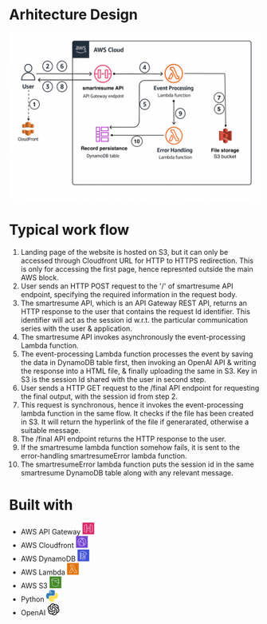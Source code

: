 # Arhitecture Design
![Design](images/ChatGPT_Image_Architecture.png)

# Typical work flow

1. Landing page of the website is hosted on S3, but it can only be accessed through Cloudfront URL for HTTP to HTTPS redirection. This is only for accessing the first page, hence represnted outside the main AWS block. 
2. User sends an HTTP POST request to the '/' of smartresume API endpoint, specifying the required information in the request body.
3. The smartresume API, which is an API Gateway REST API, returns an HTTP response to the user that contains the request Id identifier. This identifier will act as the session id w.r.t. the particular communication series with the user & application.
4. The smartresume API invokes asynchronously the event-processing Lambda function. 
5. The event-processing Lambda function processes the event by saving the data in DynamoDB table first, then invoking an OpenAI API & writing the response into a HTML file, & finally uploading the same in S3. Key in S3 is the session Id shared with the user in second step.
6. User sends a HTTP GET request to the /final API endpoint for requesting the final output, with the session id from step 2. 
7. This request is synchronous, hence it invokes the event-processing lambda function in the same flow. It checks if the file has been created in S3. It will return the hyperlink of the file if generarated, otherwise a suitable message.
8. The /final API endpoint returns the HTTP response to the user. 
9. If the smartresume lambda function somehow fails, it is sent to the error-handling smartresumeError lambda function. 
10. The smartresumeError lambda function puts the session id in the same smartresume DynamoDB table along with any relevant message.

# Built with

* AWS API Gateway ![AWS API Gateway](images/Aws-Api-Gateway.png)
* AWS Cloudfront ![AWS Cloudfront](images/Aws-Cloudfront.png)
* AWS DynamoDB ![AWS DynamoDB](images/Aws-Dynamodb.png)
* AWS Lambda ![AWS Lambda](images/Aws-Lambda.png)
* AWS S3 ![AWS S3](images/Aws-S3.png)
* Python ![Python](images/Python.png)
* OpenAI ![OpenAI](images/Openai.png)
